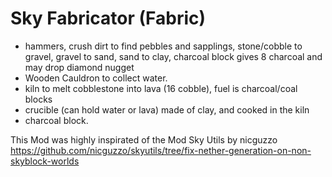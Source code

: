 # Sky Fabricator (Fabric)
* hammers, crush dirt to find pebbles and sapplings, stone/cobble to gravel, gravel to sand, sand to clay, charcoal block gives 8 charcoal and may drop diamond nugget
* Wooden Cauldron to collect water.
* kiln to melt cobblestone into lava (16 cobble), fuel is charcoal/coal blocks
* crucible (can hold water or lava) made of clay, and cooked in the kiln
* charcoal block.
 
This Mod was highly inspirated of the Mod Sky Utils by nicguzzo
https://github.com/nicguzzo/skyutils/tree/fix-nether-generation-on-non-skyblock-worlds
